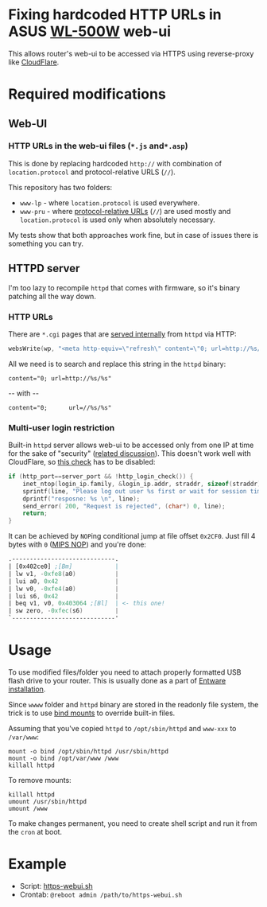 # Fixing hardcoded HTTP URLs in ASUS [WL-500W](https://github.com/wl500g/wl500g) web-ui

This allows router's web-ui to be accessed via HTTPS using reverse-proxy like [CloudFlare](https://www.cloudflare.com/).

# Required modifications

## Web-UI

### HTTP URLs in the web-ui files (`*.js` and`*.asp`)

This is done by replacing hardcoded `http://` with combination of `location.protocol` and protocol-relative URLS (`//`).

This repository has two folders:

* `www-lp` - where `location.protocol` is used everywhere.
* `www-pru` - where [protocol-relative URLs](https://www.paulirish.com/2010/the-protocol-relative-url/) (`//`) are used mostly and `location.protocol` is used only when absolutely necessary.

My tests show that both approaches work fine, but in case of issues there is something you can try.

## HTTPD server

I'm too lazy to recompile `httpd` that comes with firmware, so it's binary patching all the way down.

### HTTP URLs

There are `*.cgi` pages that are [served internally](https://github.com/wl500g/wl500g/blob/972cda5f0fcf1bef478b297addab84623f617c95/gateway/httpd/web_ex.c#L124) from `httpd` via HTTP:

```c
websWrite(wp, "<meta http-equiv=\"refresh\" content=\"0; url=http://%s/%s\">\r\n", next_host, url);
```

All we need is to search and replace this string in the `httpd` binary:

	content="0; url=http://%s/%s"

-- with --

	content="0;      url=//%s/%s"


### Multi-user login restriction

Built-in `httpd` server allows web-ui to be accessed only from one IP at time for the sake of "security" ([related discussion](https://bitbucket.org/padavan/rt-n56u/issues/245/login-without-logging-out-on-another)). This doesn't work well with CloudFlare, so [this check](https://github.com/wl500g/wl500g/blob/08b5e24ae9986f41243276239b0d3cd899375479/gateway/httpd/httpd.c#L512-L518) has to be disabled:

```c
if (http_port==server_port && !http_login_check()) {
	inet_ntop(login_ip.family, &login_ip.addr, straddr, sizeof(straddr));
	sprintf(line, "Please log out user %s first or wait for session timeout(60 seconds).", straddr);
	dprintf("resposne: %s \n", line);
	send_error( 200, "Request is rejected", (char*) 0, line);
	return;
}
```

It can be achieved by `NOP`ing conditional jump at file offset `0x2CF0`. Just fill 4 bytes with `0` ([MIPS NOP](http://web.cse.ohio-state.edu/~crawfis/cse675-02/Slides/MIPS%20Instruction%20Set.pdf)) and you're done:

```nasm
.-----------------------------. 
| [0x402ce0] ;[Bm]            | 
| lw v1, -0xfe8(a0)           | 
| lui a0, 0x42                | 
| lw v0, -0xfe4(a0)           | 
| lui s6, 0x42                | 
| beq v1, v0, 0x403064 ;[Bl]  | <- this one!
| sw zero, -0xfec(s6)         | 
`-----------------------------' 
```

# Usage

To use modified files/folder you need to attach properly formatted USB flash drive to your router. This is usually done as a part of [Entware installation](https://github.com/Entware-ng/Entware-ng/wiki).

Since `wwww` folder and `httpd` binary are stored in the readonly file system, the trick is to use [bind mounts](http://unix.stackexchange.com/questions/198590/what-is-a-bind-mount) to override built-in files.

Assuming that you've copied `httpd` to `/opt/sbin/httpd` and `www-xxx` to `/var/www`:

```shell
mount -o bind /opt/sbin/httpd /usr/sbin/httpd
mount -o bind /opt/var/www /www
killall httpd
```

To remove mounts:

```
killall httpd
umount /usr/sbin/httpd
umount /www
```

To make changes permanent, you need to create shell script and run it from the `cron` at boot.

# Example

* Script: [https-webui.sh](https-webui.sh)
* Crontab: `@reboot admin /path/to/https-webui.sh`